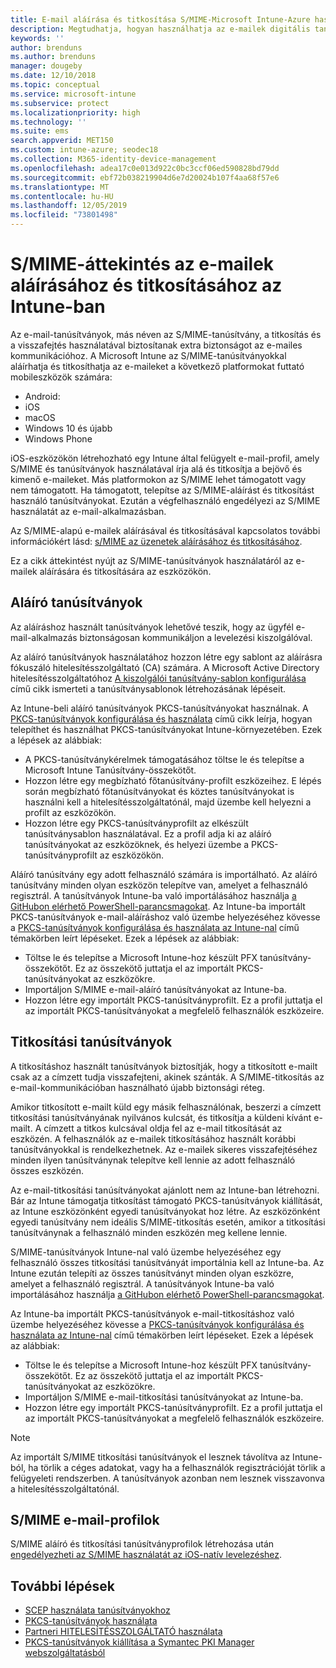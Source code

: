 ```yaml
---
title: E-mail aláírása és titkosítása S/MIME-Microsoft Intune-Azure használatával | Microsoft Docs
description: Megtudhatja, hogyan használhatja az e-mailek digitális tanúsítványait Microsoft Intune az e-mailek eszközökön való aláírására és titkosítására. Ezeket a tanúsítványokat nevezzük S/MIME-nek, és az eszköz konfigurációs profiljaival vannak konfigurálva. Az aláírási és titkosítási tanúsítványok PKCS vagy privát tanúsítványokat használnak, és a tanúsítványokat egy összekötő használatával importálják.
keywords: ''
author: brenduns
ms.author: brenduns
manager: dougeby
ms.date: 12/10/2018
ms.topic: conceptual
ms.service: microsoft-intune
ms.subservice: protect
ms.localizationpriority: high
ms.technology: ''
ms.suite: ems
search.appverid: MET150
ms.custom: intune-azure; seodec18
ms.collection: M365-identity-device-management
ms.openlocfilehash: adea17c0e013d922c0bc3ccf06ed590828bd79dd
ms.sourcegitcommit: ebf72b038219904d6e7d20024b107f4aa68f57e6
ms.translationtype: MT
ms.contentlocale: hu-HU
ms.lasthandoff: 12/05/2019
ms.locfileid: "73801498"
---
```

# <a name="smime-overview-to-sign-and-encrypt-email-in-intune"></a>S/MIME-áttekintés az e-mailek aláírásához és titkosításához az Intune-ban

Az e-mail-tanúsítványok, más néven az S/MIME-tanúsítvány, a titkosítás és a visszafejtés használatával biztosítanak extra biztonságot az e-mailes kommunikációhoz. A Microsoft Intune az S/MIME-tanúsítványokkal aláírhatja és titkosíthatja az e-maileket a következő platformokat futtató mobileszközök számára:

- Android:
- iOS
- macOS
- Windows 10 és újabb
- Windows Phone

iOS-eszközökön létrehozható egy Intune által felügyelt e-mail-profil, amely S/MIME és tanúsítványok használatával írja alá és titkosítja a bejövő és kimenő e-maileket. Más platformokon az S/MIME lehet támogatott vagy nem támogatott. Ha támogatott, telepítse az S/MIME-aláírást és titkosítást használó tanúsítványokat. Ezután a végfelhasználó engedélyezi az S/MIME használatát az e-mail-alkalmazásban.

Az S/MIME-alapú e-mailek aláírásával és titkosításával kapcsolatos további információkért lásd: [s/MIME az üzenetek aláírásához és titkosításához](https://docs.microsoft.com/Exchange/policy-and-compliance/smime).

Ez a cikk áttekintést nyújt az S/MIME-tanúsítványok használatáról az e-mailek aláírására és titkosítására az eszközökön.

## <a name="signing-certificates"></a>Aláíró tanúsítványok

Az aláíráshoz használt tanúsítványok lehetővé teszik, hogy az ügyfél e-mail-alkalmazás biztonságosan kommunikáljon a levelezési kiszolgálóval.

Az aláíró tanúsítványok használatához hozzon létre egy sablont az aláírásra fókuszáló hitelesítésszolgáltató (CA) számára. A Microsoft Active Directory hitelesítésszolgáltatóhoz [A kiszolgálói tanúsítvány-sablon konfigurálása](https://docs.microsoft.com/windows-server/networking/core-network-guide/cncg/server-certs/configure-the-server-certificate-template) című cikk ismerteti a tanúsítványsablonok létrehozásának lépéseit.

Az Intune-beli aláíró tanúsítványok PKCS-tanúsítványokat használnak. A [PKCS-tanúsítványok konfigurálása és használata](certficates-pfx-configure.md) című cikk leírja, hogyan telepíthet és használhat PKCS-tanúsítványokat Intune-környezetében. Ezek a lépések az alábbiak:

- A PKCS-tanúsítványkérelmek támogatásához töltse le és telepítse a Microsoft Intune Tanúsítvány-összekötőt.
- Hozzon létre egy megbízható főtanúsítvány-profilt eszközeihez. E lépés során megbízható főtanúsítványokat és köztes tanúsítványokat is használni kell a hitelesítésszolgáltatónál, majd üzembe kell helyezni a profilt az eszközökön.
- Hozzon létre egy PKCS-tanúsítványprofilt az elkészült tanúsítványsablon használatával. Ez a profil adja ki az aláíró tanúsítványokat az eszközöknek, és helyezi üzembe a PKCS-tanúsítványprofilt az eszközökön.

Aláíró tanúsítvány egy adott felhasználó számára is importálható. Az aláíró tanúsítvány minden olyan eszközön telepítve van, amelyet a felhasználó regisztrál. A tanúsítványok Intune-ba való importálásához használja [a GitHubon elérhető PowerShell-parancsmagokat](https://github.com/Microsoft/Intune-Resource-Access). Az Intune-ba importált PKCS-tanúsítványok e-mail-aláíráshoz való üzembe helyezéséhez kövesse a [PKCS-tanúsítványok konfigurálása és használata az Intune-nal](certficates-pfx-configure.md) című témakörben leírt lépéseket. Ezek a lépések az alábbiak:

- Töltse le és telepítse a Microsoft Intune-hoz készült PFX tanúsítvány-összekötőt. Ez az összekötő juttatja el az importált PKCS-tanúsítványokat az eszközökre.
- Importáljon S/MIME e-mail-aláíró tanúsítványokat az Intune-ba.
- Hozzon létre egy importált PKCS-tanúsítványprofilt. Ez a profil juttatja el az importált PKCS-tanúsítványokat a megfelelő felhasználók eszközeire.

## <a name="encryption-certificates"></a>Titkosítási tanúsítványok

A titkosításhoz használt tanúsítványok biztosítják, hogy a titkosított e-mailt csak az a címzett tudja visszafejteni, akinek szánták. A S/MIME-titkosítás az e-mail-kommunikációban használható újabb biztonsági réteg.

Amikor titkosított e-mailt küld egy másik felhasználónak, beszerzi a címzett titkosítási tanúsítványának nyilvános kulcsát, és titkosítja a küldeni kívánt e-mailt. A címzett a titkos kulcsával oldja fel az e-mail titkosítását az eszközén. A felhasználók az e-mailek titkosításához használt korábbi tanúsítványokkal is rendelkezhetnek. Az e-mailek sikeres visszafejtéséhez minden ilyen tanúsítványnak telepítve kell lennie az adott felhasználó összes eszközén.

Az e-mail-titkosítási tanúsítványokat ajánlott nem az Intune-ban létrehozni. Bár az Intune támogatja titkosítást támogató PKCS-tanúsítványok kiállítását, az Intune eszközönként egyedi tanúsítványokat hoz létre. Az eszközönként egyedi tanúsítvány nem ideális S/MIME-titkosítás esetén, amikor a titkosítási tanúsítványnak a felhasználó minden eszközén meg kellene lennie.

S/MIME-tanúsítványok Intune-nal való üzembe helyezéséhez egy felhasználó összes titkosítási tanúsítványát importálnia kell az Intune-ba. Az Intune ezután telepíti az összes tanúsítványt minden olyan eszközre, amelyet a felhasználó regisztrál. A tanúsítványok Intune-ba való importálásához használja [a GitHubon elérhető PowerShell-parancsmagokat](https://github.com/Microsoft/Intune-Resource-Access).

Az Intune-ba importált PKCS-tanúsítványok e-mail-titkosításhoz való üzembe helyezéséhez kövesse a [PKCS-tanúsítványok konfigurálása és használata az Intune-nal](certficates-pfx-configure.md) című témakörben leírt lépéseket. Ezek a lépések az alábbiak:

- Töltse le és telepítse a Microsoft Intune-hoz készült PFX tanúsítvány-összekötőt. Ez az összekötő juttatja el az importált PKCS-tanúsítványokat az eszközökre.
- Importáljon S/MIME e-mail-titkosítási tanúsítványokat az Intune-ba.
- Hozzon létre egy importált PKCS-tanúsítványprofilt. Ez a profil juttatja el az importált PKCS-tanúsítványokat a megfelelő felhasználók eszközeire.

 > [!NOTE]
 > Az importált S/MIME titkosítási tanúsítványok el lesznek távolítva az Intune-ból, ha törlik a céges adatokat, vagy ha a felhasználók regisztrációját törlik a felügyeleti rendszerben. A tanúsítványok azonban nem lesznek visszavonva a hitelesítésszolgáltatónál.

## <a name="smime-email-profiles"></a>S/MIME e-mail-profilok

S/MIME aláíró és titkosítási tanúsítványprofilok létrehozása után [engedélyezheti az S/MIME használatát az iOS-natív levelezéshez](../configuration/email-settings-ios.md).

## <a name="next-steps"></a>További lépések

- [SCEP használata tanúsítványokhoz](certificates-scep-configure.md)
- [PKCS-tanúsítványok használata](certficates-pfx-configure.md)
- [Partneri HITELESÍTÉSSZOLGÁLTATÓ használata](certificate-authority-add-scep-overview.md)
- [PKCS-tanúsítványok kiállítása a Symantec PKI Manager webszolgáltatásból](certificates-digicert-configure.md)
